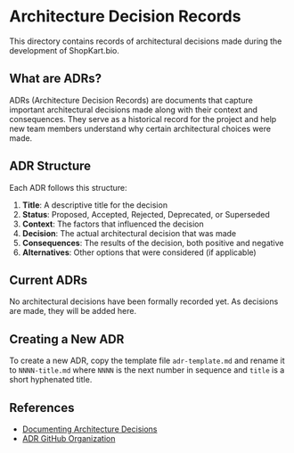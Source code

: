 # Architecture Decision Records

This directory contains records of architectural decisions made during the development of ShopKart.bio.

## What are ADRs?

ADRs (Architecture Decision Records) are documents that capture important architectural decisions made along with their context and consequences. They serve as a historical record for the project and help new team members understand why certain architectural choices were made.

## ADR Structure

Each ADR follows this structure:

1. **Title**: A descriptive title for the decision
2. **Status**: Proposed, Accepted, Rejected, Deprecated, or Superseded
3. **Context**: The factors that influenced the decision
4. **Decision**: The actual architectural decision that was made
5. **Consequences**: The results of the decision, both positive and negative
6. **Alternatives**: Other options that were considered (if applicable)

## Current ADRs

No architectural decisions have been formally recorded yet. As decisions are made, they will be added here.

## Creating a New ADR

To create a new ADR, copy the template file `adr-template.md` and rename it to `NNNN-title.md` where `NNNN` is the next number in sequence and `title` is a short hyphenated title.

## References

- [Documenting Architecture Decisions](https://cognitect.com/blog/2011/11/15/documenting-architecture-decisions)
- [ADR GitHub Organization](https://adr.github.io/)
